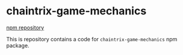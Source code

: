 # chaintrix-game-mechanics

[npm repository](https://www.npmjs.com/package/chaintrix-game-mechanics)

This is repository contains a code for `chaintrix-game-mechanics` npm package.

```bash

```
